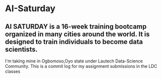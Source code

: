 # AI-Saturday
## AI SATURDAY is a 16-week training bootcamp organized in many cities around the world. It is designed to train individuals to become data scientists.
I'm taking mine in Ogbomoso,Oyo state under Lautech Data-Science Community.
This is a commit log for my assignment submissions in the LDC classes

